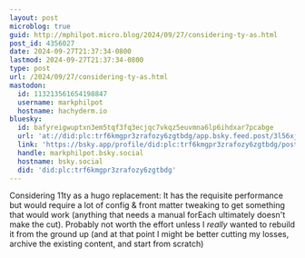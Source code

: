 ```yaml
---
layout: post
microblog: true
guid: http://mphilpot.micro.blog/2024/09/27/considering-ty-as.html
post_id: 4356027
date: 2024-09-27T21:37:34-0800
lastmod: 2024-09-27T21:37:34-0800
type: post
url: /2024/09/27/considering-ty-as.html
mastodon:
  id: 113213561654198847
  username: markphilpot
  hostname: hachyderm.io
bluesky:
  id: bafyreigwuptxn3em5tqf3fq3ecjqc7vkqz5euvmna6lp6ihdxar7pcabge
  url: 'at://did:plc:trf6kmgpr3zrafozy6zgtbdg/app.bsky.feed.post/3l56xjcfsz32i'
  link: 'https://bsky.app/profile/did:plc:trf6kmgpr3zrafozy6zgtbdg/post/3l56xjcfsz32i'
  handle: markphilpot.bsky.social
  hostname: bsky.social
  did: 'did:plc:trf6kmgpr3zrafozy6zgtbdg'
---
```

Considering 11ty as a hugo replacement: It has the requisite performance but would require a lot of config & front matter tweaking to get something that would work (anything that needs a manual forEach ultimately doesn't make the cut). Probably not worth the effort unless I *really* wanted to rebuild it from the ground up (and at that point I might be better cutting my losses, archive the existing content, and start from scratch)

